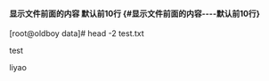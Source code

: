 #### 显示文件前面的内容 默认前10行 {#显示文件前面的内容----默认前10行}

\[root@oldboy data\]\# head -2 test.txt

test

liyao

